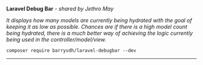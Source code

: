 **Laravel Debug Bar** *- shared by Jethro May*

*It displays how many models are currently being hydrated with the goal of keeping it as low as possible. Chances are if there is a high model count being hydrated, there is a much better way of achieving the logic currently being used in the controller/model/view.*

`composer require barryvdh/laravel-debugbar --dev`

---

